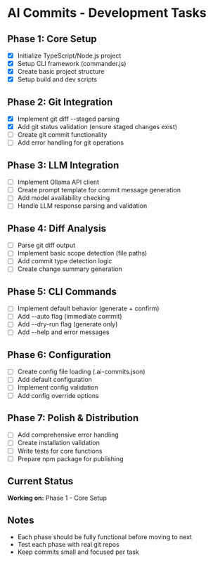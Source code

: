 # AI Commits - Development Tasks

## Phase 1: Core Setup
- [x] Initialize TypeScript/Node.js project
- [x] Setup CLI framework (commander.js)
- [x] Create basic project structure
- [x] Setup build and dev scripts

## Phase 2: Git Integration
- [x] Implement git diff --staged parsing
- [x] Add git status validation (ensure staged changes exist)
- [ ] Create git commit functionality
- [ ] Add error handling for git operations

## Phase 3: LLM Integration
- [ ] Implement Ollama API client
- [ ] Create prompt template for commit message generation
- [ ] Add model availability checking
- [ ] Handle LLM response parsing and validation

## Phase 4: Diff Analysis
- [ ] Parse git diff output
- [ ] Implement basic scope detection (file paths)
- [ ] Add commit type detection logic
- [ ] Create change summary generation

## Phase 5: CLI Commands
- [ ] Implement default behavior (generate + confirm)
- [ ] Add --auto flag (immediate commit)
- [ ] Add --dry-run flag (generate only)
- [ ] Add --help and error messages

## Phase 6: Configuration
- [ ] Create config file loading (.ai-commits.json)
- [ ] Add default configuration
- [ ] Implement config validation
- [ ] Add config override options

## Phase 7: Polish & Distribution
- [ ] Add comprehensive error handling
- [ ] Create installation validation
- [ ] Write tests for core functions
- [ ] Prepare npm package for publishing

## Current Status
**Working on:** Phase 1 - Core Setup

## Notes
- Each phase should be fully functional before moving to next
- Test each phase with real git repos
- Keep commits small and focused per task 